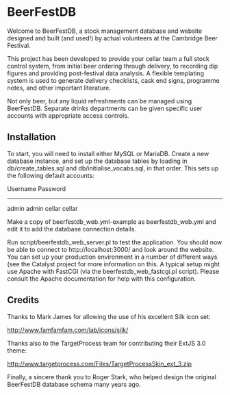BeerFestDB
==========

Welcome to BeerFestDB, a stock management database and website
designed and built (and used!) by actual volunteers at the Cambridge
Beer Festival.

This project has been developed to provide your cellar team a full
stock control system, from initial beer ordering through delivery, to
recording dip figures and providing post-festival data analysis. A
flexible templating system is used to generate delivery checklists,
cask end signs, programme notes, and other important literature.

Not only beer, but any liquid refreshments can be managed using
BeerFestDB. Separate drinks departments can be given specific user
accounts with appropriate access controls.


Installation
------------

To start, you will need to install either MySQL or MariaDB. Create a
new database instance, and set up the database tables by loading in
db/create_tables.sql and db/initialise_vocabs.sql, in that order. This
sets up the following default accounts:

Username    Password
--------    --------
admin       admin
cellar      cellar

Make a copy of beerfestdb_web.yml-example as beerfestdb_web.yml and
edit it to add the database connection details.

Run script/beerfestdb_web_server.pl to test the application. You
should now be able to connect to http://localhost:3000/ and look
around the website. You can set up your production environment in a
number of different ways (see the Catalyst project for more
information on this. A typical setup might use Apache with FastCGI
(via the beerfestdb_web_fastcgi.pl script). Please consult the Apache
documentation for help with this configuration.


Credits
-------

Thanks to Mark James for allowing the use of his excellent Silk icon
set:

  http://www.famfamfam.com/lab/icons/silk/

Thanks also to the TargetProcess team for contributing their ExtJS 3.0
theme:

  http://www.targetprocess.com/Files/TargetProcessSkin_ext_3.zip

Finally, a sincere thank you to Roger Stark, who helped design the
original BeerFestDB database schema many years ago.
